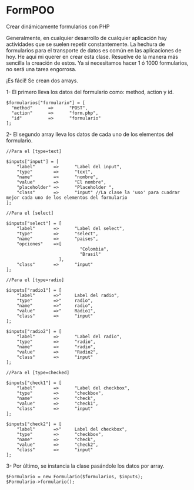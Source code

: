 FormPOO
=======

Crear dinámicamente formularios con PHP

Generalmente, en cualquier desarrollo de cualquier aplicación hay actividades que se suelen repetir constantemente. 
La hechura de formularios para el transporte de datos es común en las aplicaciones de hoy.
He aquí mi querer en crear esta clase. Resuelve de la manera más sencilla la creación de estos.
Ya si necesitamos hacer 1 ó 1000 formularios, no será una tarea engorrosa.

¡Es fácil! Se crean dos arrays.

  1- El primero lleva los datos del formulario como: method, action y id.
    
    $formularios["formulario"] = [
  	  "method"      =>      "POST",
  	  "action"      =>      "form.php",
  	  "id"          =>      "formulario"
    ];
    
  2- El segundo array lleva los datos de cada uno de los elementos del formulario.
    
    //Para el [type=text]
    
    $inputs["input"] = [
  		"label"       =>      "Label del input",
  		"type"        =>      "text",
  		"name"        =>      "nombre",
  		"value"       =>      "El nombre",
  		"placeholder" =>      "Placeholder ",
  		"class"       =>      "input" //La clase la 'uso' para cuadrar mejor cada uno de los elementos del formulario
  	];
  	
  	//Para el [select]
  	
  	$inputs["select"] = [
  		"label"       =>      "Label del select",
  		"type"        =>      "select",
  		"name"        =>      "paises",
  		"opciones"    =>[
  			                    "Colombia",
  			                    "Brasil"
  		                ],
  		"class"       =>      "input"
  	];
  	
  	//Para el [type=radio]
  	
  	$inputs["radio1"] = [
  		"label"       =>"     Label del radio",
  		"type"        =>"     radio",
  		"name"        =>"     radio",
  		"value"       =>"     Radio1",
  		"class"       =>      "input"
  	];
  
  	$inputs["radio2"] = [
  		"label"       =>      "Label del radio",
  		"type"        =>      "radio",
  		"name"        =>      "radio",
  		"value"       =>      "Radio2",
  		"class"       =>      "input"
  	];
  	
  	//Para el [type=checked]

  	$inputs["check1"] = [
  		"label"       =>      "Label del checkbox",
  		"type"        =>      "checkbox",
  		"name"        =>      "check",
  		"value"       =>      "check1",
  		"class"       =>      "input"
  	];
  
  	$inputs["check2"] = [
  		"label"       =>"     Label del checkbox",
  		"type"        =>      "checkbox",
  		"name"        =>      "check",
  		"value"       =>      "check2",
  		"class"       =>      "input"
  	];

  3- Por último, se instancia la clase pasándole los datos por array.

    $Formulario = new Formulario($formularios, $inputs);
    $Formulario->formulario();
